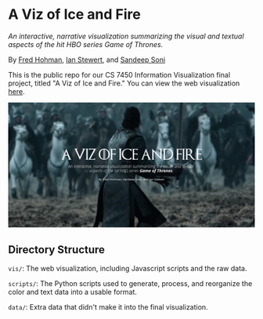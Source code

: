 # A Viz of Ice and Fire

*An interactive, narrative visualization summarizing the visual and textual aspects of the hit HBO series Game of Thrones.*

By [Fred Hohman][fred], [Ian Stewert][ian], and [Sandeep Soni][sandeep]

This is the public repo for our CS 7450 Information Visualization final project, titled "A Viz of Ice and Fire." You can view the web visualization [here](http://fredhohman.com/a-viz-of-ice-and-fire/).

![cover.png](cover.png)

## Directory Structure
`vis/`: The web visualization, including Javascript scripts and the raw data.

`scripts/`: The Python scripts used to generate, process, and reorganize the color and text data into a usable format.

`data/`: Extra data that didn't make it into the final visualization.

[fred]: http://fredhohman.com
[ian]: http://ianbstewart.github.io/
[sandeep]: http://sandeepsoni.github.io
